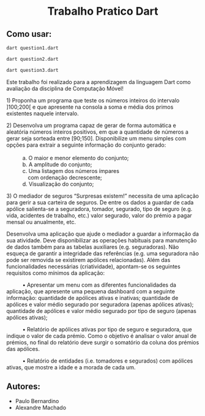 <h1 align="center"> Trabalho Pratico Dart </h1>

## Como usar:

```sh
dart question1.dart  
```
```sh
dart question2.dart  
```
```sh
dart question3.dart  
```

<p>Este trabalho foi realizado para a aprendizagem da linguagem Dart como avaliação da disciplina de Computação Móvel!</br></p>

<p>1) Proponha um programa que teste os números inteiros do intervalo ]100;200[ e que apresente na consola a soma e média dos primos existentes naquele intervalo.</br></p>

<p>2) Desenvolva um programa capaz de gerar de forma automática e aleatória números inteiros positivos, em que a quantidade de números a gerar seja sorteada entre [90;150]. Disponibilize um menu simples com opções para extrair a seguinte informação do conjunto gerado:</br>
</br>
&emsp;&emsp;&emsp;a. O maior e menor elemento do conjunto;</br>
&emsp;&emsp;&emsp;b. A amplitude do conjunto;</br>
&emsp;&emsp;&emsp;c. Uma listagem dos números ímpares </br>
&emsp;&emsp;&emsp;&emsp;com ordenação decrescente;</br>
&emsp;&emsp;&emsp;d. Visualização do conjunto;</br>
</p>

<p>3) O mediador de seguros “Surpresas existem!” necessita de uma aplicação para gerir a sua carteira de seguros. De entre os dados a guardar de cada apólice salienta-se a seguradora, tomador, segurado, tipo de seguro (e.g. vida, acidentes de trabalho, etc.) valor segurado, valor do prémio a pagar mensal ou anualmente, etc.</br>
</p>

<p>Desenvolva uma aplicação que ajude o mediador a guardar a informação da sua atividade. Deve disponibilizar as operações habituais para manutenção de dados também para as tabelas auxiliares (e.g. seguradoras). Não esqueça de garantir a integridade das referências (e.g. uma seguradora não pode ser removida se existirem apólices relacionadas). Além das funcionalidades necessárias (criatividade), apontam-se os seguintes requisitos como mínimos da aplicação:</br>
</p>

<p>&emsp;&emsp;&emsp;• Apresentar um menu com as diferentes funcionalidades da aplicação, que apresente uma pequena dashboard com a seguinte informação: quantidade de apólices ativas e inativas; quantidade de apólices e valor médio segurado por seguradora (apenas apólices ativas); quantidade de apólices e valor médio segurado por tipo de seguro (apenas apólices ativas);</br>
</p>

<p>&emsp;&emsp;&emsp;• Relatório de apólices ativas por tipo de seguro e seguradora, que indique o valor de cada prémio. Como o objetivo é analisar o valor anual de prémios, no final do relatório deve surgir o somatório da coluna dos prémios das apólices.</br>
</p>

<p>&emsp;&emsp;&emsp;• Relatório de entidades (i.e. tomadores e segurados) com apólices ativas, que mostre a idade e a morada de cada um.</br>
</p>

## Autores:

- Paulo Bernardino 
- Alexandre Machado